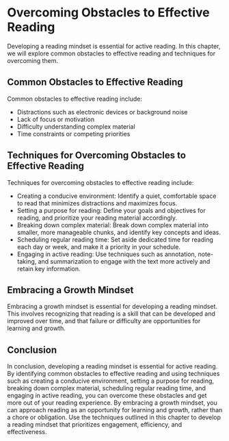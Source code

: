Overcoming Obstacles to Effective Reading
==================================================================================

Developing a reading mindset is essential for active reading. In this chapter, we will explore common obstacles to effective reading and techniques for overcoming them.

Common Obstacles to Effective Reading
-------------------------------------

Common obstacles to effective reading include:

* Distractions such as electronic devices or background noise
* Lack of focus or motivation
* Difficulty understanding complex material
* Time constraints or competing priorities

Techniques for Overcoming Obstacles to Effective Reading
--------------------------------------------------------

Techniques for overcoming obstacles to effective reading include:

* Creating a conducive environment: Identify a quiet, comfortable space to read that minimizes distractions and maximizes focus.
* Setting a purpose for reading: Define your goals and objectives for reading, and prioritize your reading material accordingly.
* Breaking down complex material: Break down complex material into smaller, more manageable chunks, and identify key concepts and ideas.
* Scheduling regular reading time: Set aside dedicated time for reading each day or week, and make it a priority in your schedule.
* Engaging in active reading: Use techniques such as annotation, note-taking, and summarization to engage with the text more actively and retain key information.

Embracing a Growth Mindset
--------------------------

Embracing a growth mindset is essential for developing a reading mindset. This involves recognizing that reading is a skill that can be developed and improved over time, and that failure or difficulty are opportunities for learning and growth.

Conclusion
----------

In conclusion, developing a reading mindset is essential for active reading. By identifying common obstacles to effective reading and using techniques such as creating a conducive environment, setting a purpose for reading, breaking down complex material, scheduling regular reading time, and engaging in active reading, you can overcome these obstacles and get more out of your reading experience. By embracing a growth mindset, you can approach reading as an opportunity for learning and growth, rather than a chore or obligation. Use the techniques outlined in this chapter to develop a reading mindset that prioritizes engagement, efficiency, and effectiveness.

